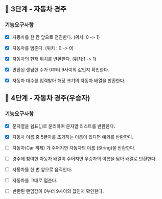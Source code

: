 ## 🚀 3단계 - 자동차 경주

### 기능요구사항

- [x]  자동차를 한 칸 앞으로 전진한다. (위치: 0 -> 1)
- [x]  자동차를 멈춘다. (위치 : 0 -> 0)
- [x]  자동차의 현재 위치를 반환한다. (위치:1 -> 1)
- [x]  반환된 랜덤한 수가 0부터 9사이의 값인지 확인한다.
- [x]  자동차 대수를 입력받아 해당 크기의 자동차 배열을 반환한다.


## 🚀 4단계 - 자동차 경주(우승자)  

### 기능요구사항

- [x]  문자열을 쉼표(,)로 분리하여 문자열 리스트를 반환한다.
- [x]  자동차 이름 중 5글자를 초과하는 이름이 있다면 예외를 반환한다.
- [ ]  자동차(Car 객체) 가 주어지면 자동차의 이름 (String)을 반환한다.
- [ ]  경주에 참여한 자동차 배열이 주어지면 우승자의 이름을 담아 배열로 반환한다.
- [ ]  자동차를 한 번 앞으로 움직인다.
- [ ]  자동차를 그대로 멈춘다.
- [ ]  반환된 랜덤값이 0부터 9사이의 값인지 확인한다.

